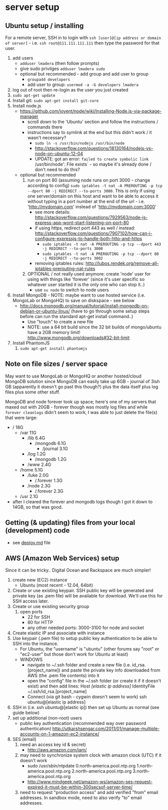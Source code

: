 # server setup

## Ubuntu setup / installing
For a remote server, SSH in to login with `ssh [user]@[ip address or domain of server]` - i.e. `ssh root@111.111.111.111` then type the password for that user.

1. add users
	- `adduser lmadera` (then follow prompts)
	- give sudo privilges `adduser lmadera sudo`
	- optional but recommended - add group and add user to group
		- `groupadd developers`
		- add user to group: `usermod -a -G developers lmadera`
2. log out of root then re-login as the user you just created
3. `sudo apt-get update`
4. Install git: `sudo apt-get install git-core`
5. Install node.js
	- https://github.com/joyent/node/wiki/Installing-Node.js-via-package-manager
		- scroll down to the 'Ubuntu' section and follow the instructions / commands there
		- instructions say to symlink at the end but this didn't work / it wasn't necessary?
			- `sudo ln -s /usr/bin/nodejs /usr/bin/node`
			- http://stackoverflow.com/questions/18130164/nodejs-vs-node-on-ubuntu-12-04
			- UPDATE: got an error: `failed to create symbolic link `/usr/bin/node': File exists` - so maybe it's already done / don't need to do this?
	- optional but recommended
		1. run on port 80 (assuming node runs on port 3000 - change according to config) `sudo iptables -t nat -A PREROUTING -p tcp --dport 80 -j REDIRECT --to-ports 3000`. This is only if using one server/domain on this host and want to be able to access it without typing in a port number at the end of the url - i.e. 'http://mydomain.com' instead of 'http://mydomain.com:3000'
			- see more details: http://stackoverflow.com/questions/7929563/node-js-express-app-wont-start-listening-on-port-80
			- if using https, redirect port 443 as well / instead: http://stackoverflow.com/questions/7907102/how-can-i-configure-expressjs-to-handle-both-http-and-https
				- `sudo iptables -t nat -A PREROUTING -p tcp --dport 443 -j REDIRECT --to-ports 3000`
				- `sudo iptables -t nat -A PREROUTING -p tcp --dport 80 -j REDIRECT --to-ports 3002`
			- removing iptables rules: http://lubos.rendek.org/remove-all-iptables-prerouting-nat-rules
		2. OPTIONAL / not really used anymore: create 'node' user for using with things like 'forever' (since it's user specific so whatever user started it is the only one who can stop it..)
			- use `su node` to switch to node users
6. Install MongoDB - NOTE: maybe want to use hosted service (i.e. MongoLab or MongoHQ) to save on diskspace - see below
	- http://docs.mongodb.org/manual/tutorial/install-mongodb-on-debian-or-ubuntu-linux/ (have to go through some setup steps before can run the standard apt-get install command..)
		- Use "touch" to create a new file
		- NOTE: use a 64 bit build since the 32 bit builds of mongo/ubuntu have a 2GB memory limit! http://www.mongodb.org/downloads#32-bit-limit
7. Install PhantomJS
	1. `sudo apt-get install phantomjs`


	
## Note on file sizes / server space
May want to use MongoLab or MongoHQ or another hosted/cloud MongoDB solution since MongoDB can easily take up 6GB - journal of 3ish GB (apparently it doesn't go past this though?) plus the data itself plus log files plus some other stuff.

MongoDB and node forever took up space; here's one of my servers that maxed out with 20GB - forever though was mostly log files and while `forever cleanlogs` didn't seem to work, I was able to just delete the file(s) that were large:

- / 18G
	- /var 11G
		- /lib 6.4G
			- /mongodb 6.1G
				- /journal 3.1G
		- /log 1.2G
			- /mongodb 1.2G
		- /www 2.4G
	- /home 5.1G
		- /luke 2.0G
			- /.forever 1.3G
		- /node 2.3G
			- /.forever 2.3G
	- /usr 2.1G
- after I cleared the forever and mongodb logs though I got it down to 14GB, so that was good.



## Getting (& updating) files from your local (development) code
- see [deploy.md](deploy.md) file


## AWS (Amazon Web Services) setup
Since it can be tricky.. Digital Ocean and Rackspace are much simpler!

1. create new (EC2) instance
	- Ubuntu (most recent - 12.04, 64bit)
2. Create or use existing keypair. SSH public key will be generated and private key (as .pem file) will be available for download. We'll use this for SSH access later.
3. Create or use existing security group
	1. open ports
		- 22 for SSH
		- 80 for HTTP
		- any other needed ports: 3000-3100 for node and socket
4. Create elastic IP and associate with instance
5. Use keypair (.pem file) to setup public key authentication to be able to SSH into the instance.
	-  For Ubuntu, the "username" is "ubuntu" (other forums say "root" or "ec2-user" but those don't work for Ubuntu at least)
	- WINDOWS
		- navigate to ~/.ssh folder and create a new file (i.e. id_rsa.[project_name]) and paste the private key info downloaded from AWS (the .pem file contents) into it
		- open the "config" file in the ~/.ssh folder (or create it if it doesn't exist) and then add lines:
			Host *[elastic ip address]*
				IdentityFile ~/.ssh/id_rsa.[project_name]
		- Connect (via git bash - cygwin doesn't seem to work)
			ssh ubuntu@[elastic ip address]
6. SSH in (i.e. ssh ubuntu@[elastic ip]) then set up Ubuntu as normal (see guide below)
7. set up additional (non-root) users
	- public key authentication (recommended way over password authentication)
		http://utkarshsengar.com/2011/01/manage-multiple-accounts-on-1-amazon-ec2-instance/
8. SES (email)
	1. need an access key id & secret)
		- http://aws.amazon.com/iam/
	2. may need to synchronize system clock with amazon clock (UTC) if it doesn't work
		- sudo /usr/sbin/ntpdate 0.north-america.pool.ntp.org 1.north-america.pool.ntp.org 2.north-america.pool.ntp.org 3.north-america.pool.ntp.org
		- http://www.mindgeek.net/amazon-ws/amazon-ses-request-expired-it-must-be-within-300secsof-server-time/
	3. need to request "production access" and add verified "from" email addresses. In sandbox mode, need to also verify "to" email addresses.